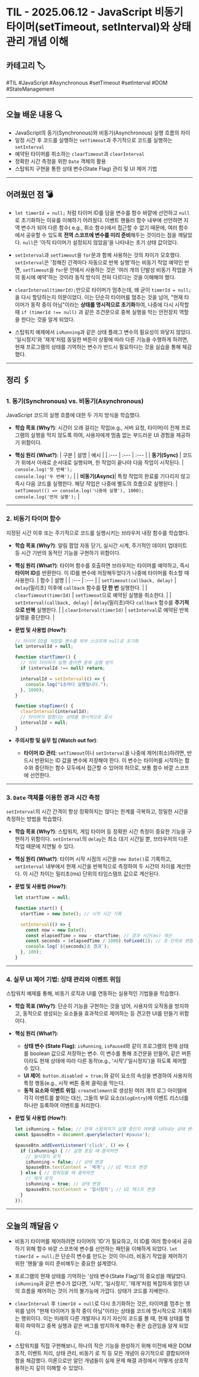 # TIL - 2025.06.12 - JavaScript 비동기 타이머(setTimeout, setInterval)와 상태 관리 개념 이해

## 카테고리 🏷️

#TIL #JavaScript #Asynchronous #setTimeout #setInterval #DOM #StateManagement

---

## 오늘 배운 내용 🔍

- JavaScript의 동기(Synchronous)와 비동기(Asynchronous) 실행 흐름의 차이
- 일정 시간 후 코드를 실행하는 `setTimeout`과 주기적으로 코드를 실행하는 `setInterval`
- 예약된 타이머를 취소하는 `clearTimeout`과 `clearInterval`
- 정확한 시간 측정을 위한 `Date` 객체의 활용
- 스탑워치 구현을 통한 상태 변수(State Flag) 관리 및 UI 제어 기법

---

## 어려웠던 점 💣

* `let timerId = null;` 처럼 타이머 ID를 담을 변수를 함수 바깥에 선언하고 `null`로 초기화하는 이유를 이해하기 어려웠다. 이벤트 핸들러 함수 내부에 선언하면 지역 변수가 되어 다른 함수(
  e.g., 취소 함수)에서 접근할 수 없기 때문에, 여러 함수에서 공유할 수 있도록 **전역 스코프에 변수를 미리 준비**해두는 것이라는 점을 깨달았다. `null`은 '아직 타이머가 설정되지 않았음'을 나타내는
  초기 상태 값이었다.

* `setInterval`과 `setTimeout`을 `for`문과 함께 사용하는 것의 차이가 모호했다. `setInterval`은 '정해진 간격마다 자동으로 반복 실행'하는 비동기 작업 예약인 반면,
  `setTimeout`을 `for`문 안에서 사용하는 것은 '여러 개의 단발성 비동기 작업을 거의 동시에 예약'하는 것이라 동작 방식이 전혀 다르다는 것을 이해해야 했다.

* `clearInterval(timerId);`만으로 타이머가 멈추는데, 왜 굳이 `timerId = null;`을 다시 할당하는지 의문이었다. 이는 단순히 타이머를 멈추는 것을 넘어, "현재 타이머가 동작 중이
  아님"이라는 **상태를 명시적으로 초기화**하여, 나중에 다시 시작할 때 `if (timerId !== null)` 과 같은 조건문으로 중복 실행을 막는 안전장치 역할을 한다는 것을 알게 되었다.

* 스탑워치 예제에서 `isRunning`과 같은 상태 플래그 변수의 필요성이 와닿지 않았다. '일시정지'와 '재개'처럼 동일한 버튼이 상황에 따라 다른 기능을 수행하게 하려면, 현재 프로그램의 상태를 기억하는
  변수가 반드시 필요하다는 것을 실습을 통해 체감했다.

---

## 정리 🖇️

### 1. 동기(Synchronous) vs. 비동기(Asynchronous)

JavaScript 코드의 실행 흐름에 대한 두 가지 방식을 학습했다.

* **학습 목표 (Why?)**:
  시간이 오래 걸리는 작업(e.g., 서버 요청, 타이머)이 전체 프로그램의 실행을 막지 않도록 하여, 사용자에게 멈춤 없는 부드러운 UI 경험을 제공하기 위함이다.

* **핵심 원리 (What?)**:
  | 구분 | 설명 | 예시 |
  | :--- | :--- | :--- |
  | **동기(Sync)** | 코드가 위에서 아래로 순서대로 실행되며, 한 작업이 끝나야 다음 작업이 시작된다. | `console.log('첫 번째');`<br>`console.log('두 번째');` |
  | **비동기(Async)**| 특정 작업의 완료를 기다리지 않고 즉시 다음 코드를 실행한다. 해당 작업은 나중에 별도의 흐름으로 실행된다. |
  `setTimeout(() => console.log('나중에 실행'), 1000);`<br>`console.log('먼저 실행');` |

---

### 2. 비동기 타이머 함수

지정된 시간 이후 또는 주기적으로 코드를 실행시키는 브라우저 내장 함수를 학습했다.

* **학습 목표 (Why?)**:
  알림 팝업 자동 닫기, 실시간 시계, 주기적인 데이터 업데이트 등 시간 기반의 동적인 기능을 구현하기 위함이다.

* **핵심 원리 (What?)**:
  타이머 함수를 호출하면 브라우저는 타이머를 예약하고, 즉시 **타이머 ID**를 반환한다. 이 ID를 변수에 저장해두었다가 나중에 타이머를 취소할 때 사용한다.
  | 함수 | 설명 |
  | :--- | :--- |
  | `setTimeout(callback, delay)` | `delay`(밀리초) 이후에 `callback` 함수를 **단 한 번** 실행한다. |
  | `clearTimeout(timerId)` | `setTimeout`으로 예약된 실행을 취소한다. |
  | `setInterval(callback, delay)` | `delay`(밀리초)마다 `callback` 함수를 **주기적으로 반복** 실행한다. |
  | `clearInterval(timerId)` | `setInterval`로 예약된 반복 실행을 중단한다. |

* **문법 및 사용법 (How?)**:
  ```javascript
  // 타이머 ID를 저장할 변수를 외부 스코프에 null로 초기화
  let intervalId = null;

  function startTimer() {
    // 이미 타이머가 실행 중이면 중복 실행 방지
    if (intervalId !== null) return;

    intervalId = setInterval(() => {
      console.log("1초마다 실행됩니다.");
    }, 1000);
  }

  function stopTimer() {
    clearInterval(intervalId);
    // 타이머가 멈췄다는 상태를 명시적으로 표시
    intervalId = null;
  }
  ```

* **주의사항 및 실무 팁 (Watch out for)**:
    * **타이머 ID 관리**: `setTimeout`이나 `setInterval`을 나중에 제어(취소)하려면, 반드시 반환되는 ID 값을 변수에 저장해야 한다. 이 변수는 타이머를 시작하는 함수와 중단하는
      함수 모두에서 접근할 수 있어야 하므로, 보통 함수 바깥 스코프에 선언한다.

---

### 3. `Date` 객체를 이용한 경과 시간 측정

`setInterval`의 시간 간격이 항상 정확하지는 않다는 한계를 극복하고, 정밀한 시간을 측정하는 방법을 학습했다.

* **학습 목표 (Why?)**:
  스탑워치, 게임 타이머 등 정확한 시간 측정이 중요한 기능을 구현하기 위함이다. `setInterval`의 `delay`는 최소 대기 시간일 뿐, 브라우저의 다른 작업 때문에 지연될 수 있다.

* **핵심 원리 (What?)**:
  타이머 시작 시점의 시간을 `new Date()`로 기록하고, `setInterval` 내부에서 현재 시간을 반복적으로 측정하여 두 시간의 차이를 계산한다. 이 시간 차이는 밀리초(ms) 단위의 타임스탬프 값으로
  계산된다.

* **문법 및 사용법 (How?)**:
  ```javascript
  let startTime = null;

  function start() {
    startTime = new Date(); // 시작 시간 기록

    setInterval(() => {
      const now = new Date();
      const elapsedTime = now - startTime; // 경과 시간(ms) 계산
      const seconds = (elapsedTime / 1000).toFixed(2); // 초 단위로 변환 및 포맷팅
      console.log(`${seconds}초 경과`);
    }, 100);
  }
  ```

---

### 4. 실무 UI 제어 기법: 상태 관리와 이벤트 위임

스탑워치 예제를 통해, 비동기 로직과 UI를 연동하는 실용적인 기법들을 학습했다.

* **학습 목표 (Why?)**:
  단순히 기능을 구현하는 것을 넘어, 사용자의 오작동을 방지하고, 동적으로 생성되는 요소들을 효과적으로 제어하는 등 견고한 UI를 만들기 위함이다.

* **핵심 원리 (What?)**:
    * **상태 변수 (State Flag)**: `isRunning`, `isPaused`와 같이 프로그램의 현재 상태를 boolean 값으로 저장하는 변수. 이 변수를 통해 조건문을 만들어, 같은 버튼이라도
      현재 상태에 따라 다른 동작(e.g., '시작'/'일시정지')을 하도록 제어할 수 있다.
    * **UI 제어**: `button.disabled = true;`와 같이 요소의 속성을 변경하여 사용자의 특정 행동(e.g., 시작 버튼 중복 클릭)을 막는다.
    * **동적 요소와 이벤트 위임**: `createElement`로 생성된 여러 개의 로그 아이템에 각각 이벤트를 붙이는 대신, 그들의 부모 요소(`$logEntry`)에 이벤트 리스너를 하나만 등록하여
      이벤트를 처리한다.

* **문법 및 사용법 (How?)**:
  ```javascript
  let isRunning = false; // 현재 스탑워치가 실행 중인지 여부를 나타내는 상태 변수
  const $pauseBtn = document.querySelector('#pause');

  $pauseBtn.addEventListener('click', () => {
    if (isRunning) { // 실행 중일 때 클릭하면
      // 일시정지 로직
      isRunning = false; // 상태 변경
      $pauseBtn.textContent = '재개'; // UI 텍스트 변경
    } else { // 멈춰있을 때 클릭하면
      // 재개 로직
      isRunning = true; // 상태 변경
      $pauseBtn.textContent = '일시정지'; // UI 텍스트 변경
    }
  });
  ```

---

## 오늘의 깨달음 💡

* 비동기 타이머를 제어하려면 타이머의 'ID'가 필요하고, 이 ID를 여러 함수에서 공유하기 위해 함수 바깥 스코프에 변수를 선언하는 패턴을 이해하게 되었다. `let timerId = null;`은 단순히 변수를
  만드는 것이 아니라, 비동기 작업을 제어하기 위한 '핸들'을 미리 준비해두는 중요한 설계였다.

* 프로그램의 현재 상태를 기억하는 '상태 변수(State Flag)'의 중요성을 깨달았다. `isRunning`과 같은 변수가 없다면, '시작', '일시정지', '재개'처럼 복잡하게 얽힌 UI의 흐름을 제어하는
  것이 거의 불가능에 가깝다. 상태가 코드를 지배한다.

* `clearInterval` 후 `timerId = null`로 다시 초기화하는 것은, 타이머를 멈추는 행위를 넘어 "현재 타이머가 동작 중이 아님"이라는 상태를 코드에 명시적으로 기록하는 행위이다. 이는 미래의
  다른 개발자나 자기 자신이 코드를 볼 때, 현재 상태를 명확히 파악하고 중복 실행과 같은 버그를 방지하게 해주는 좋은 습관임을 알게 되었다.

* 스탑워치를 직접 구현해보니, 하나의 작은 기능을 완성하기 위해 이전에 배운 DOM 조작, 이벤트 처리, 상태 관리, 비동기 로
  직 등 모든 개념이 유기적으로 결합되어야 함을 체감했다. 이론으로만 알던 개념들이 실제 문제 해결 과정에서 어떻게 상호작용하는지 깊이 이해할 수 있었다.